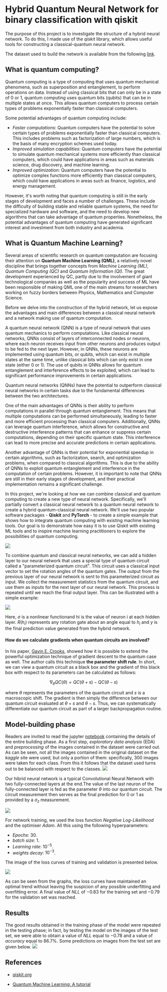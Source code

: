 # Hybrid Quantum Neural Network for binary classification with qiskit

The purpose of this project is to investigate the structure of a hybrid neural network. To do this, I made use of the *qiskit* library, which allows useful tools for constructing a classical-quantum neural network.

The dataset used to build the network is available from the following [link](https://www.kaggle.com/datasets/utkarshsaxenadn/car-vs-bike-classification-dataset).

## What is quantum computing?

Quantum computing is a type of computing that uses quantum mechanical phenomena, such as superposition and entanglement, to perform operations on data. Instead of using classical bits that can only be in a state of 0 or 1, quantum computing uses quantum bits (qubits) that can be in multiple states at once. This allows quantum computers to process certain types of problems exponentially faster than classical computers.

Some potential advantages of quantum computing include:

- *Faster computations*: Quantum computers have the potential to solve certain types of problems exponentially faster than classical computers. This includes problems such as factorization of large numbers, which is the basis of many encryption schemes used today.
- *Improved simulation capabilities*: Quantum computers have the potential to simulate quantum mechanical systems more efficiently than classical computers, which could have applications in areas such as materials science, drug discovery, and machine learning.
- *Improved optimization*: Quantum computers have the potential to optimize complex functions more efficiently than classical computers, which could have applications in areas such as finance, logistics, and energy management.

However, it's worth noting that quantum computing is still in the early stages of development and faces a number of challenges. These include the difficulty of building stable and reliable quantum systems, the need for specialized hardware and software, and the need to develop new algorithms that can take advantage of quantum properties. Nonetheless, the potential advantages of quantum computing have generated significant interest and investment from both industry and academia.

## What is Quantum Machine Learning?

Several areas of scientific research on quantum computation are focusing their attention on **Quantum Machine Learning (QML)**, a relatively novel discipline that brings together concepts from *Machine Learning (ML)*, *Quantum Computing (QC)* and *Quantum Information (QI)*. The great development experienced by QC, partly due to the involvement of giant technological companies as well as the popularity and success of ML have been responsible of making QML one of the main streams for researchers working on fuzzy borders between Physics, Mathematics and Computer Science.

Before we delve into the construction of the hybrid network, let us expose the advantages and main differences between a classical neural network and a network making use of quantum computation.

A quantum neural network (QNN) is a type of neural network that uses quantum mechanics to perform computations. Like classical neural networks, QNNs consist of layers of interconnected nodes or neurons, where each neuron receives input from other neurons and produces output to be fed to the next layer. However, in QNNs, these neurons are implemented using quantum bits, or qubits, which can exist in multiple states at the same time, unlike classical bits which can only exist in one state (either 0 or 1). The use of qubits in QNNs allows for quantum entanglement and interference effects to be exploited, which can lead to significant performance improvements in certain applications.

Quantum neural networks (QNNs) have the potential to outperform classical neural networks in certain tasks due to the fundamental differences between the two architectures.

One of the main advantages of QNNs is their ability to perform computations in parallel through quantum entanglement. This means that multiple computations can be performed simultaneously, leading to faster and more efficient processing than classical computers. Additionally, QNNs can leverage quantum interference, which allows for constructive and destructive interference patterns that can enhance or suppress certain computations, depending on their specific quantum state. This interference can lead to more precise and accurate predictions in certain applications.

Another advantage of QNNs is their potential for exponential speedup in certain algorithms, such as factorization, search, and optimization problems, when compared to classical algorithms. This is due to the ability of QNNs to exploit quantum entanglement and interference in the computation of certain problems. However, it is important to note that QNNs are still in their early stages of development, and their practical implementation remains a significant challenge.

In this project, we're looking at how we can combine classical and quantum computing to create a new type of neural network. Specifically, we'll partially convert a classical neural network to a quantum neural network to create a hybrid quantum-classical neural network. We'll use two popular software packages - **Qiskit** and **PyTorch** - to create a simple example that shows how to integrate quantum computing with existing machine learning tools. Our goal is to demonstrate how easy it is to use Qiskit with existing ML tools and to inspire machine learning practitioners to explore the possibilities of quantum computing.

![](pictures/QNNs_qiskit.png)

To combine quantum and classical neural networks, we can add a hidden layer to our neural network that uses a special type of quantum circuit called a "parameterized quantum circuit". This circuit uses a classical input vector to set the rotation angles of the quantum gates. The output from the previous layer of our neural network is sent to this parameterized circuit as input. We collect the measurement statistics from the quantum circuit, and use them as inputs for the next layer of our neural network. This process is repeated until we reach the final output layer. This can be illustrated with a simple example:

![](pictures/structure_qiskit.png)

Here, $\sigma$ is a nonlinear functionand hi is the value of neuron i at each hidden layer. $R(h_i)$ represents any rotation gate about an angle equal to $h_i$ and $y$ is the final prediction value generated from the hybrid network.

#### How do we calculate gradients when quantum circuits are involved?

In his paper, [Gavin E. Crooks](https://arxiv.org/pdf/1905.13311.pdf), showed how it is possible to extend the powerful optimization technique of gradient descent to the quantum case as well. The author calls this technique **the parameter shift rule**. In short, we can view a quantum circuit as a black box and the gradient of this black box with respect to its parameters can be calculated as follows:

$$
\nabla_\theta QC(\theta) = QC(\theta + s) - QC(\theta -s)
$$

where $\theta$ represents the parameters of the quantum circuit and $s$ is a macroscopic shift. The gradient is then simply the difference between our quantum circuit evaluated at $\theta+s$ and $\theta−s$. Thus, we can systematically differentiate our quantum circuit as part of a larger backpropagation routine.

## Model-building phase

Readers are invited to read the jupyter [notebook](https://github.com/opon13/Hybrid-Quantum-Neural-Network-for-binary-classification/blob/main/Classical-Quantum%20Neural%20Network%20for%20binary%20classification.ipynb) containing the details of the entire building phase.
As a first step, *exploratory data analysis* (EDA) and *preprocessing* of the images contained in the dataset were carried out. As can be seen, not all the images contained in the original dataset on the *kaggle* site were used, but only a portion of them: specifically, 300 images were taken for each class. From this it follows that the dataset used turns out to be balanced with respect to the classes.
![](pictures/class_distribution.png)

Our hibrid neural network is a typical Convolutional Neural Network with two fully-connected layers at the end.The value of the last neuron of the fully-connected layer is fed as the parameter $\theta$ into our quantum circuit. The circuit measurement then serves as the final prediction for 0 or 1 as provided by a $\sigma_z$ measurement.

![](pictures/summary.png)

For network training, we used the loss function _Negative Log-Likelihood_ and the optimiser _Adam_. All this using the following hyperparameters:

- _Epochs_: $30$.
- *batch size*: $1$.
- _Learning rate_: $10^{-5}$.
- _weights decay_: $10^{-3}$.

The image of the loss curves of training and validation is presented below.

![](pictures/loss_curves.png)

As can be seen from the graphs, the loss curves have maintained an optimal trend without leaving the suspicion of any possible underfitting and overfitting error. A final value of *NLL* of $-0.83$ for the training set and $-0.79$ for the validation set was reached.

## Results

The good results obtained in the training phase of the model were repeated in the testing phase; in fact, by testing the model on the images of the test set, we were able to obtain a value of *NLL* equal to $-0.78$ and a value of *accuracy* equal to $86.7\%$.
Some predictions on images from the test set are given below.
![](pictures/results.png)

## References

- [qiskit.org]([https://qiskit.org/textbook/ch-machine-learning/machine-learning-qiskit-pytorch.html](https://learn.qiskit.org/course/ch-applications/hybrid-quantum-classical-neural-networks-with-pytorch-and-qiskit))

- [Quantum Machine Learning: A tutorial](https://idus.us.es/bitstream/handle/11441/128549/1-s2.0-S0925231221011000-main.pdf?sequence=1&isAllowed=y)
